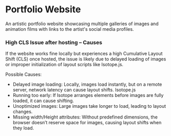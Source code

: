 # Portfolio Website
An artistic portfolio website showcasing multiple galleries of images and animation films with links to the artist's social media profiles.

### High CLS Issue after hosting – Causes

If the website works fine locally but experiences a high Cumulative Layout Shift (CLS) once hosted, the issue is likely due to delayed loading of images or improper initialization of layout scripts like Isotope.js.

Possible Causes:
- Delayed image loading: Locally, images load instantly, but on a remote server, network latency can cause layout shifts.
Isotope.js 
- Running too early: If Isotope arranges elements before images are fully loaded, it can cause shifting.
- Unoptimized images: Large images take longer to load, leading to layout changes.
- Missing width/Height attributes: Without predefined dimensions, the browser doesn’t reserve space for images, causing layout shifts when they load.
